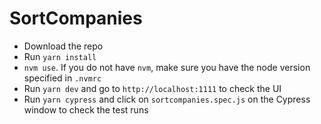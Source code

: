 # SortCompanies

- Download the repo
- Run `yarn install`
- `nvm use`. If you do not have `nvm`, make sure you have the node version specified in `.nvmrc`
- Run `yarn dev` and go to `http://localhost:1111` to check the UI
- Run `yarn cypress` and click on `sortcompanies.spec.js` on the Cypress window to check the test runs
